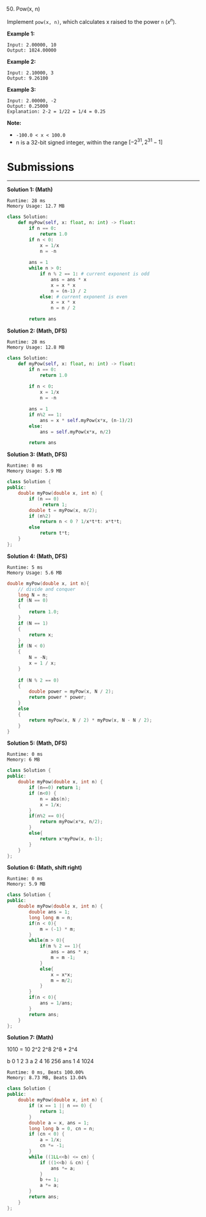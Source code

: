 50. Pow(x, n)

Implement `pow(x, n)`, which calculates x raised to the power `n` ($x^{n}$).

**Example 1:**
```
Input: 2.00000, 10
Output: 1024.00000
```

**Example 2:**
```
Input: 2.10000, 3
Output: 9.26100
```

**Example 3:**
```
Input: 2.00000, -2
Output: 0.25000
Explanation: 2-2 = 1/22 = 1/4 = 0.25
```

**Note:**

* `-100.0 < x < 100.0`
* n is a 32-bit signed integer, within the range $[−2^{31}, 2^{31} − 1]$

# Submissions
---
**Solution 1: (Math)**
```
Runtime: 28 ms
Memory Usage: 12.7 MB
```
```python
class Solution:
    def myPow(self, x: float, n: int) -> float:
        if n == 0:
            return 1.0
        if n < 0:
            x = 1/x
            n = -n
        
        ans = 1
        while n > 0:
            if n % 2 == 1: # current exponent is odd
                ans = ans * x
                x = x * x
                n = (n-1) / 2
            else: # current exponent is even
                x = x * x
                n = n / 2

        return ans
```

**Solution 2: (Math, DFS)**
```
Runtime: 28 ms
Memory Usage: 12.8 MB
```
```python
class Solution:
    def myPow(self, x: float, n: int) -> float:
        if n == 0:
            return 1.0
        
        if n < 0:
            x = 1/x
            n = -n

        ans = 1
        if n%2 == 1:
            ans = x * self.myPow(x*x, (n-1)/2)
        else:
            ans = self.myPow(x*x, n/2)

        return ans
```

**Solution 3: (Math, DFS)**
```
Runtime: 0 ms
Memory Usage: 5.9 MB
```
```c++
class Solution {
public:
    double myPow(double x, int n) {
        if (n == 0)
             return 1;
        double t = myPow(x, n/2);
        if (n%2)
            return n < 0 ? 1/x*t*t: x*t*t; 
        else
            return t*t;
    }
};
```

**Solution 4: (Math, DFS)**
```
Runtime: 5 ms
Memory Usage: 5.6 MB
```
```c
double myPow(double x, int n){
    // divide and conquer
    long N = n;
    if (N == 0)
    {
        return 1.0;
    }
    if (N == 1)
    {
        return x;
    }
    if (N < 0)
    {
        N = -N;
        x = 1 / x;
    }
    
    if (N % 2 == 0)
    {
        double power = myPow(x, N / 2);
        return power * power;
    }
    else
    {
        return myPow(x, N / 2) * myPow(x, N - N / 2);
    }
}
```

**Solution 5: (Math, DFS)**
```
Runtime: 0 ms
Memory: 6 MB
```
```c++
class Solution {
public:
    double myPow(double x, int n) {
        if (n==0) return 1;
        if (n<0) {
            n = abs(n);
            x = 1/x;
        }
        if(n%2 == 0){
            return myPow(x*x, n/2);
        }
        else{
            return x*myPow(x, n-1);
        }
    }
};
```

**Solution 6: (Math, shift right)**
```
Runtime: 0 ms
Memory: 5.9 MB
```
```c++
class Solution {
public:
    double myPow(double x, int n) {
        double ans = 1;
        long long m = n;
        if(n < 0){
            m = (-1) * m;
        }
        while(m > 0){
            if(m % 2 == 1){
                ans = ans * x;
                m = m -1;
            }
            else{
                x = x*x;
                m = m/2;
            }
        }
        if(n < 0){
            ans = 1/ans;
        }
        return ans;
    }
};
```

**Solution 7: (Math)**

1010    = 10
  2^2
2^8
2^8 * 2^4

b   0 1  2    3
a   2 4 16  256
ans 1 4    1024

```
Runtime: 0 ms, Beats 100.00%
Memory: 8.73 MB, Beats 13.04%
```
```c++
class Solution {
public:
    double myPow(double x, int n) {
        if (x == 1 || n == 0) {
            return 1;
        }
        double a = x, ans = 1;
        long long b = 0, cn = n;
        if (cn < 0) {
            a = 1/x;
            cn *= -1;
        }
        while ((1LL<<b) <= cn) {
            if ((1<<b) & cn) {
                ans *= a;
            }
            b += 1;
            a *= a;
        }
        return ans;
    }
};
```
